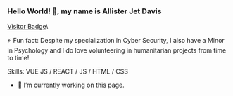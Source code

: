 ### Hello World! 👋, my name is Allister Jet Davis

[Visitor Badge](https://github.com/hehuapei/visitor-badge)\


⚡ Fun fact: Despite my specialization in Cyber Security, I also have a Minor in Psychology and I do love volunteering in humanitarian projects from time to time!

Skills: VUE JS / REACT / JS / HTML / CSS

- 🔭 I’m currently working on this page. 
